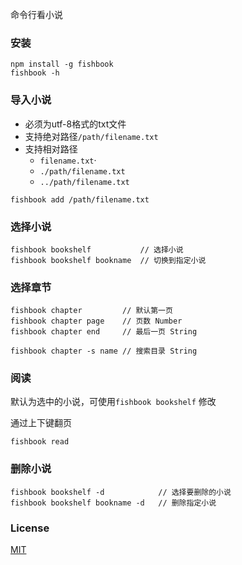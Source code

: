 命令行看小说

### 安装
```
npm install -g fishbook
fishbook -h
```

### 导入小说

- 必须为utf-8格式的txt文件
- 支持绝对路径`/path/filename.txt`
- 支持相对路径
  - `filename.txt`·
  - `./path/filename.txt`
  - `../path/filename.txt`
```
fishbook add /path/filename.txt
```

### 选择小说
```
fishbook bookshelf           // 选择小说
fishbook bookshelf bookname  // 切换到指定小说
```

### 选择章节
```
fishbook chapter         // 默认第一页
fishbook chapter page    // 页数 Number
fishbook chapter end     // 最后一页 String

fishbook chapter -s name // 搜索目录 String
```

### 阅读
默认为选中的小说，可使用`fishbook bookshelf` 修改

通过上下键翻页
```
fishbook read
```

### 删除小说
```
fishbook bookshelf -d            // 选择要删除的小说
fishbook bookshelf bookname -d   // 删除指定小说
```

### License
[MIT](http://www.opensource.org/licenses/MIT)
